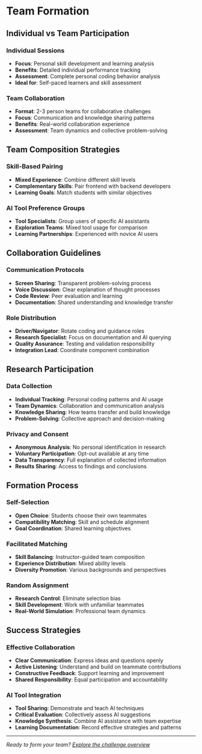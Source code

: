 # Team Formation

## Individual vs Team Participation

### Individual Sessions
- **Focus**: Personal skill development and learning analysis
- **Benefits**: Detailed individual performance tracking
- **Assessment**: Complete personal coding behavior analysis
- **Ideal for**: Self-paced learners and skill assessment

### Team Collaboration
- **Format**: 2-3 person teams for collaborative challenges
- **Focus**: Communication and knowledge sharing patterns
- **Benefits**: Real-world collaboration experience
- **Assessment**: Team dynamics and collective problem-solving

## Team Composition Strategies

### Skill-Based Pairing
- **Mixed Experience**: Combine different skill levels
- **Complementary Skills**: Pair frontend with backend developers
- **Learning Goals**: Match students with similar objectives

### AI Tool Preference Groups
- **Tool Specialists**: Group users of specific AI assistants
- **Exploration Teams**: Mixed tool usage for comparison
- **Learning Partnerships**: Experienced with novice AI users

## Collaboration Guidelines

### Communication Protocols
- **Screen Sharing**: Transparent problem-solving process
- **Voice Discussion**: Clear explanation of thought processes
- **Code Review**: Peer evaluation and learning
- **Documentation**: Shared understanding and knowledge transfer

### Role Distribution
- **Driver/Navigator**: Rotate coding and guidance roles
- **Research Specialist**: Focus on documentation and AI querying
- **Quality Assurance**: Testing and validation responsibility
- **Integration Lead**: Coordinate component combination

## Research Participation

### Data Collection
- **Individual Tracking**: Personal coding patterns and AI usage
- **Team Dynamics**: Collaboration and communication analysis
- **Knowledge Sharing**: How teams transfer and build knowledge
- **Problem-Solving**: Collective approach and decision-making

### Privacy and Consent
- **Anonymous Analysis**: No personal identification in research
- **Voluntary Participation**: Opt-out available at any time
- **Data Transparency**: Full explanation of collected information
- **Results Sharing**: Access to findings and conclusions

## Formation Process

### Self-Selection
- **Open Choice**: Students choose their own teammates
- **Compatibility Matching**: Skill and schedule alignment
- **Goal Coordination**: Shared learning objectives

### Facilitated Matching
- **Skill Balancing**: Instructor-guided team composition
- **Experience Distribution**: Mixed ability levels
- **Diversity Promotion**: Various backgrounds and perspectives

### Random Assignment
- **Research Control**: Eliminate selection bias
- **Skill Development**: Work with unfamiliar teammates
- **Real-World Simulation**: Professional team dynamics

## Success Strategies

### Effective Collaboration
- **Clear Communication**: Express ideas and questions openly
- **Active Listening**: Understand and build on teammate contributions
- **Constructive Feedback**: Support learning and improvement
- **Shared Responsibility**: Equal participation and accountability

### AI Tool Integration
- **Tool Sharing**: Demonstrate and teach AI techniques
- **Critical Evaluation**: Collectively assess AI suggestions
- **Knowledge Synthesis**: Combine AI assistance with team expertise
- **Learning Documentation**: Record effective strategies and patterns

---

*Ready to form your team? [Explore the challenge overview](/docs/students/challenge-overview)*